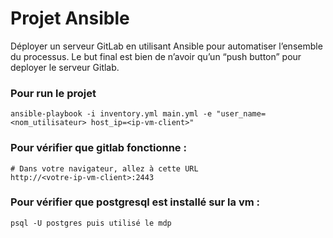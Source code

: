# Projet Ansible
Déployer un serveur GitLab en utilisant Ansible pour automatiser l’ensemble du processus. Le but final est bien de n’avoir qu’un “push button” pour deployer le serveur Gitlab.

### Pour run le projet

```shell
ansible-playbook -i inventory.yml main.yml -e "user_name=<nom_utilisateur> host_ip=<ip-vm-client>"
```

### Pour vérifier que gitlab fonctionne : 

```shell
# Dans votre navigateur, allez à cette URL
http://<votre-ip-vm-client>:2443
```

### Pour vérifier que postgresql est installé sur la vm : 

```shell
psql -U postgres puis utilisé le mdp
```
